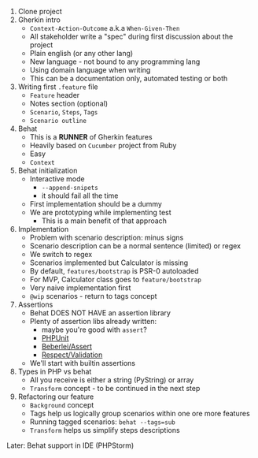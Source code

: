 1. Clone project
2. Gherkin intro
    - `Context-Action-Outcome` a.k.a `When-Given-Then`
    - All stakeholder write a "spec" during first discussion about the project
    - Plain english (or any other lang)
    - New language - not bound to any programming lang
    - Using domain language when writing
    - This can be a documentation only, automated testing or both
3. Writing first `.feature` file
    - `Feature` header
    -  Notes section (optional)
    - `Scenario`, `Steps`, `Tags`
    - `Scenario outline`
4. Behat
    - This is a **RUNNER** of Gherkin features
    - Heavily based on `Cucumber` project from Ruby
    - Easy
    - `Context`
4. Behat initialization
    - Interactive mode
        - `--append-snipets`
        - it should fail all the time
    - First implementation should be a dummy
    - We are prototyping while implementing test
        - This is a main benefit of that approach
5. Implementation
    - Problem with scenario description: minus signs
    - Scenario description can be a normal sentence (limited) or regex
    - We switch to regex
    - Scenarios implemented but Calculator is missing
    - By default, `features/bootstrap` is PSR-0 autoloaded
    - For MVP, Calculator class goes to `feature/bootstrap`
    - Very naive implementation first
    - `@wip` scenarios - return to tags concept
6. Assertions
    - Behat DOES NOT HAVE an assertion library
    - Plenty of assertion libs already written:
        - maybe you're good with `assert`?
        - [PHPUnit](https://github.com/sebastianbergmann/phpunit/blob/5.6/src/Framework/Assert/Functions.php)
        - [Beberlei/Assert](https://github.com/beberlei/assert)
        - [Respect/Validation](https://github.com/Respect/Validation)
    - We'll start with builtin assertions
7. Types in PHP vs behat
    - All you receive is either a string (PyString) or array
    - `Transform` concept - to be continued in the next step
8. Refactoring our feature
    - `Background` concept
    - Tags help us logically group scenarios within one ore more features
    - Running tagged scenarios: `behat --tags=sub`
    - `Transform` helps us simplify steps descriptions
        
Later:
Behat support in IDE (PHPStorm)
